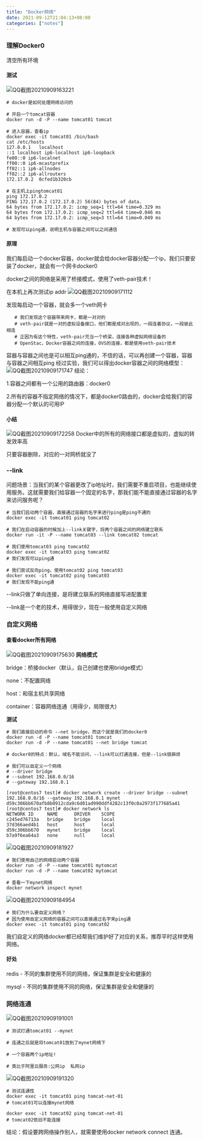 ```yaml
---
title: "Docker网络"
date: 2021-09-12T21:04:13+08:00
categories: ["notes"]
---
```


### 理解Docker0
清空所有环境

#### 测试

![QQ截图20210909163221](https://s2.loli.net/2021/12/12/2f9A4lngCFvhKYb.png)
```shell
# docker是如何处理网络访问的

# 开启一个tomcat容器
docker run -d -P --name tomcat01 tomcat

# 进入容器，查看ip
docker exec -it tomcat01 /bin/bash
cat /etc/hosts
127.0.0.1	localhost
::1	localhost ip6-localhost ip6-loopback
fe00::0	ip6-localnet
ff00::0	ip6-mcastprefix
ff02::1	ip6-allnodes
ff02::2	ip6-allrouters
172.17.0.2	0cfed1b320cb

# 在主机上pingtomcat01
ping 172.17.0.2
PING 172.17.0.2 (172.17.0.2) 56(84) bytes of data.
64 bytes from 172.17.0.2: icmp_seq=1 ttl=64 time=0.329 ms
64 bytes from 172.17.0.2: icmp_seq=2 ttl=64 time=0.046 ms
64 bytes from 172.17.0.2: icmp_seq=3 ttl=64 time=0.049 ms

# 发现可以ping通，说明主机与容器之间可以之间通信
```
#### 原理

我们每启动一个docker容器，docker就会给docker容器分配一个ip，我们只要安装了docker，就会有一个网卡docker0

docker之间的网络是采用了桥接模式，使用了veth-pair技术！

在本机上再次测试ip addr
![QQ截图20210909171112](https://s2.loli.net/2021/12/12/URd1gonKhQE2wCF.png)

发现每启动一个容器，就会多一个veth网卡

```shell
   # 我们发现这个容器带来网卡，都是一对对的
   # veth-pair就是一对的虚拟设备接口，他们都是成对出现的，一段连着协议，一段彼此相连
   # 正因为有这个特性，veth-pair充当一个桥梁，连接各种虚拟网络设备的
   # OpenStac，Docker容器之间的连接，OVS的连接，都是使用veth-pair技术
```
容器与容器之间也是可以相互ping通的，不信的话，可以再创建一个容器，容器与容器之间相互ping
经过实验，我们可以得出docker容器之间的网络模型：
![QQ截图20210909171747](https://s2.loli.net/2021/12/12/mbXJZjAT53uPc9d.png)
结论：

1.容器之间都有一个公用的路由器：docker0

2.所有的容器不指定网络的情况下，都是docker0路由的，docker会给我们的容器分配一个默认的可用IP

#### 小结

![QQ截图20210909172258](https://s2.loli.net/2021/12/12/ftCmVNh1kBDy8GP.png)
Docker中的所有的网络接口都是虚拟的，虚拟的转发效率高

只要容器删除，对应的一对网桥就没了

### --link
问题场景：当我们的某个容器更改了ip地址时，我们需要不重启项目，也能继续使用服务。这就需要我们给容器一个固定的名字，那我们能不能直接通过容器的名字来访问服务呢？
```shell
# 当我们启动两个容器，直接通过容器的名字来进行ping是ping不通的
docker exec -it tomcat01 ping tomcat02

# 我们在启动容器的时候加上--link关键字，将两个容器之间的网络建立联系
docker run -it -P --name tomcat03 --link tomcat02 tomcat

# 我们使用tomcat03 ping tomcat02
docker exec -it tomcat03 ping tomcat02
# 我们发现可以ping通

# 我们尝试反向ping，使用tomcat02 ping tomcat03
docker exec -it tomcat02 ping tomcat03
# 我们发现不能ping通
```
--link只做了单向连接，是将建立联系的网络直接写进配置里

--link是一个老的技术，用得很少，现在一般使用自定义网络

### 自定义网络
#### 查看docker所有网络

![QQ截图20210909175630](https://s2.loli.net/2021/12/12/uVC9ErPvpHYzA2W.png)
**网络模式**

bridge：桥接docker（默认，自己创建也使用bridge模式）

none：不配置网络

host：和宿主机共享网络

container：容器网络连通（用得少，局限很大)

**测试**

```shell
# 我们直接启动的命令 --net bridge，而这个就是我们的docker0
docker run -d -P --name tomcat01 tomcat
docker run -d -P --name tomcat01 --net bridge tomcat

# docker0的特点：默认，域名不能访问，--link可以打通连接，但是--link很麻烦

# 我们可以自定义一个网络
# --driver bridge
# --subnet 192.168.0.0/16
# --gateway 192.168.0.1

[root@centos7 test]# docker network create --driver bridge --subnet 192.168.0.0/16 --gateway 192.168.0.1 mynet
d59c306bb670afb8b0912cda9c6d01ad990ddf4282c13f0c0a2973f177685a41
[root@centos7 test]# docker network ls
NETWORK ID     NAME      DRIVER    SCOPE
c245ed76713a   bridge    bridge    local
37d366aed4b1   host      host      local
d59c306bb670   mynet     bridge    local
b7a9f6ea64a3   none      null      local
```
![QQ截图20210909181927](https://s2.loli.net/2021/12/12/8vg1nzXCqE62ryT.png)
```shell
# 我们使用自己的网络启动两个容器
docker run -d -P --name tomcat01 mytomcat
docker run -d -P --name tomcat02 mytomcat

# 查看一下mynet网络
docker network inspect mynet
```
![QQ截图20210909184954](https://s2.loli.net/2021/12/12/f2wkqMxAlLacz7B.png)
```shell
# 我们为什么要自定义网络？
# 因为使用自定义网络的容器之间可以直接通过名字来ping通
docker exec -it tomcat01 ping tomcat02
```
我们自定义的网络docker都已经帮我们维护好了对应的关系，推荐平时这样使用网络。

#### 好处

redis - 不同的集群使用不同的网络，保证集群是安全和健康的

mysql - 不同的集群使用不同的网络，保证集群是安全和健康的

### 网络连通
![QQ截图20210909191001](https://s2.loli.net/2021/12/12/ucf75ZJUMWwIT9q.png)
```shell
# 测试打通tomcat01 --mynet

# 连通之后就是将tomcat01放到了mynet网络下

# 一个容器两个ip地址!

# 类比于阿里云服务:公网ip  私网ip
```
![QQ截图20210909191320](https://s2.loli.net/2021/12/12/DJ5Ebsvm1rB2FeV.png)
```shell
# 测试连通性
docker exec -it tomcat01 ping tomcat-net-01
# tomcat01可以连接mynet网络

docker exec -it tomcat02 ping tomcat-net-01
# tomcat02依旧不能连接
```
结论：假设要跨网络操作别人，就需要使用docker network connect 连通。
